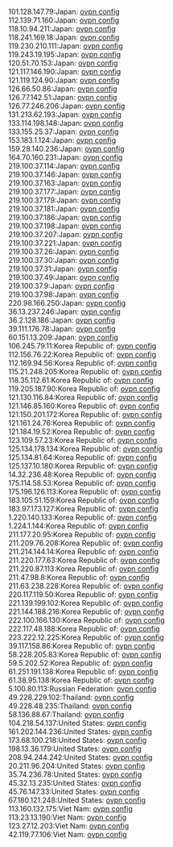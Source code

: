 101.128.147.79:Japan: [ovpn config](vpn/101_128_147_79.ovpn)  
112.139.71.160:Japan: [ovpn config](vpn/112_139_71_160.ovpn)  
118.10.94.211:Japan: [ovpn config](vpn/118_10_94_211.ovpn)  
118.241.169.18:Japan: [ovpn config](vpn/118_241_169_18.ovpn)  
119.230.210.111:Japan: [ovpn config](vpn/119_230_210_111.ovpn)  
119.243.19.195:Japan: [ovpn config](vpn/119_243_19_195.ovpn)  
120.51.70.153:Japan: [ovpn config](vpn/120_51_70_153.ovpn)  
121.117.146.190:Japan: [ovpn config](vpn/121_117_146_190.ovpn)  
121.119.124.90:Japan: [ovpn config](vpn/121_119_124_90.ovpn)  
126.66.50.86:Japan: [ovpn config](vpn/126_66_50_86.ovpn)  
126.77.142.51:Japan: [ovpn config](vpn/126_77_142_51.ovpn)  
126.77.246.206:Japan: [ovpn config](vpn/126_77_246_206.ovpn)  
131.213.62.193:Japan: [ovpn config](vpn/131_213_62_193.ovpn)  
133.114.198.148:Japan: [ovpn config](vpn/133_114_198_148.ovpn)  
133.155.25.37:Japan: [ovpn config](vpn/133_155_25_37.ovpn)  
153.183.1.124:Japan: [ovpn config](vpn/153_183_1_124.ovpn)  
159.28.140.236:Japan: [ovpn config](vpn/159_28_140_236.ovpn)  
164.70.160.231:Japan: [ovpn config](vpn/164_70_160_231.ovpn)  
219.100.37.114:Japan: [ovpn config](vpn/219_100_37_114.ovpn)  
219.100.37.146:Japan: [ovpn config](vpn/219_100_37_146.ovpn)  
219.100.37.163:Japan: [ovpn config](vpn/219_100_37_163.ovpn)  
219.100.37.177:Japan: [ovpn config](vpn/219_100_37_177.ovpn)  
219.100.37.179:Japan: [ovpn config](vpn/219_100_37_179.ovpn)  
219.100.37.181:Japan: [ovpn config](vpn/219_100_37_181.ovpn)  
219.100.37.186:Japan: [ovpn config](vpn/219_100_37_186.ovpn)  
219.100.37.198:Japan: [ovpn config](vpn/219_100_37_198.ovpn)  
219.100.37.207:Japan: [ovpn config](vpn/219_100_37_207.ovpn)  
219.100.37.221:Japan: [ovpn config](vpn/219_100_37_221.ovpn)  
219.100.37.26:Japan: [ovpn config](vpn/219_100_37_26.ovpn)  
219.100.37.30:Japan: [ovpn config](vpn/219_100_37_30.ovpn)  
219.100.37.31:Japan: [ovpn config](vpn/219_100_37_31.ovpn)  
219.100.37.49:Japan: [ovpn config](vpn/219_100_37_49.ovpn)  
219.100.37.9:Japan: [ovpn config](vpn/219_100_37_9.ovpn)  
219.100.37.98:Japan: [ovpn config](vpn/219_100_37_98.ovpn)  
220.98.166.250:Japan: [ovpn config](vpn/220_98_166_250.ovpn)  
36.13.237.246:Japan: [ovpn config](vpn/36_13_237_246.ovpn)  
36.2.128.186:Japan: [ovpn config](vpn/36_2_128_186.ovpn)  
39.111.176.78:Japan: [ovpn config](vpn/39_111_176_78.ovpn)  
60.151.13.209:Japan: [ovpn config](vpn/60_151_13_209.ovpn)  
106.245.79.11:Korea Republic of: [ovpn config](vpn/106_245_79_11.ovpn)  
112.156.76.22:Korea Republic of: [ovpn config](vpn/112_156_76_22.ovpn)  
112.169.94.56:Korea Republic of: [ovpn config](vpn/112_169_94_56.ovpn)  
115.21.248.205:Korea Republic of: [ovpn config](vpn/115_21_248_205.ovpn)  
118.35.112.61:Korea Republic of: [ovpn config](vpn/118_35_112_61.ovpn)  
119.205.187.90:Korea Republic of: [ovpn config](vpn/119_205_187_90.ovpn)  
121.130.116.84:Korea Republic of: [ovpn config](vpn/121_130_116_84.ovpn)  
121.146.85.160:Korea Republic of: [ovpn config](vpn/121_146_85_160.ovpn)  
121.150.201.172:Korea Republic of: [ovpn config](vpn/121_150_201_172.ovpn)  
121.161.24.76:Korea Republic of: [ovpn config](vpn/121_161_24_76.ovpn)  
121.184.19.52:Korea Republic of: [ovpn config](vpn/121_184_19_52.ovpn)  
123.109.57.23:Korea Republic of: [ovpn config](vpn/123_109_57_23.ovpn)  
125.134.178.134:Korea Republic of: [ovpn config](vpn/125_134_178_134.ovpn)  
125.134.81.64:Korea Republic of: [ovpn config](vpn/125_134_81_64.ovpn)  
125.137.10.180:Korea Republic of: [ovpn config](vpn/125_137_10_180.ovpn)  
14.32.236.48:Korea Republic of: [ovpn config](vpn/14_32_236_48.ovpn)  
175.114.58.53:Korea Republic of: [ovpn config](vpn/175_114_58_53.ovpn)  
175.196.126.113:Korea Republic of: [ovpn config](vpn/175_196_126_113.ovpn)  
183.105.51.159:Korea Republic of: [ovpn config](vpn/183_105_51_159.ovpn)  
183.97.173.127:Korea Republic of: [ovpn config](vpn/183_97_173_127.ovpn)  
1.220.140.133:Korea Republic of: [ovpn config](vpn/1_220_140_133.ovpn)  
1.224.1.144:Korea Republic of: [ovpn config](vpn/1_224_1_144.ovpn)  
211.177.20.95:Korea Republic of: [ovpn config](vpn/211_177_20_95.ovpn)  
211.209.76.208:Korea Republic of: [ovpn config](vpn/211_209_76_208.ovpn)  
211.214.144.14:Korea Republic of: [ovpn config](vpn/211_214_144_14.ovpn)  
211.220.177.63:Korea Republic of: [ovpn config](vpn/211_220_177_63.ovpn)  
211.220.87.113:Korea Republic of: [ovpn config](vpn/211_220_87_113.ovpn)  
211.47.98.8:Korea Republic of: [ovpn config](vpn/211_47_98_8.ovpn)  
211.63.238.228:Korea Republic of: [ovpn config](vpn/211_63_238_228.ovpn)  
220.117.119.50:Korea Republic of: [ovpn config](vpn/220_117_119_50.ovpn)  
221.139.199.102:Korea Republic of: [ovpn config](vpn/221_139_199_102.ovpn)  
221.144.188.216:Korea Republic of: [ovpn config](vpn/221_144_188_216.ovpn)  
222.100.166.130:Korea Republic of: [ovpn config](vpn/222_100_166_130.ovpn)  
222.117.48.188:Korea Republic of: [ovpn config](vpn/222_117_48_188.ovpn)  
223.222.12.225:Korea Republic of: [ovpn config](vpn/223_222_12_225.ovpn)  
39.117.158.86:Korea Republic of: [ovpn config](vpn/39_117_158_86.ovpn)  
58.228.205.83:Korea Republic of: [ovpn config](vpn/58_228_205_83.ovpn)  
59.5.202.52:Korea Republic of: [ovpn config](vpn/59_5_202_52.ovpn)  
61.251.191.138:Korea Republic of: [ovpn config](vpn/61_251_191_138.ovpn)  
61.38.95.138:Korea Republic of: [ovpn config](vpn/61_38_95_138.ovpn)  
5.100.80.113:Russian Federation: [ovpn config](vpn/5_100_80_113.ovpn)  
49.228.229.102:Thailand: [ovpn config](vpn/49_228_229_102.ovpn)  
49.228.48.235:Thailand: [ovpn config](vpn/49_228_48_235.ovpn)  
58.136.88.67:Thailand: [ovpn config](vpn/58_136_88_67.ovpn)  
104.218.54.137:United States: [ovpn config](vpn/104_218_54_137.ovpn)  
161.202.144.236:United States: [ovpn config](vpn/161_202_144_236.ovpn)  
173.68.100.218:United States: [ovpn config](vpn/173_68_100_218.ovpn)  
198.13.36.179:United States: [ovpn config](vpn/198_13_36_179.ovpn)  
208.94.244.242:United States: [ovpn config](vpn/208_94_244_242.ovpn)  
20.211.96.204:United States: [ovpn config](vpn/20_211_96_204.ovpn)  
35.74.236.78:United States: [ovpn config](vpn/35_74_236_78.ovpn)  
45.32.13.235:United States: [ovpn config](vpn/45_32_13_235.ovpn)  
45.76.147.33:United States: [ovpn config](vpn/45_76_147_33.ovpn)  
67.180.121.248:United States: [ovpn config](vpn/67_180_121_248.ovpn)  
113.160.132.175:Viet Nam: [ovpn config](vpn/113_160_132_175.ovpn)  
113.23.13.190:Viet Nam: [ovpn config](vpn/113_23_13_190.ovpn)  
123.27.12.203:Viet Nam: [ovpn config](vpn/123_27_12_203.ovpn)  
42.119.77.106:Viet Nam: [ovpn config](vpn/42_119_77_106.ovpn)  
